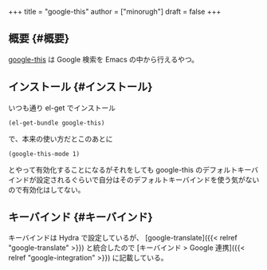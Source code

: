 +++
title = "google-this"
author = ["minorugh"]
draft = false
+++

## 概要 {#概要}

[google-this](https://github.com/Malabarba/emacs-google-this) は Google 検索を Emacs の中から行えるやつ。


## インストール {#インストール}

いつも通り el-get でインストール

```emacs-lisp
(el-get-bundle google-this)
```

で、本来の使い方だとこのあとに

```emacs-lisp
(google-this-mode 1)
```

とやって有効化することになるがそれをしても google-this のデフォルトキーバインドが設定されるぐらいで自分はそのデフォルトキーバインドを使う気がないので有効化はしてない。


## キーバインド {#キーバインド}

キーバインドは Hydra で設定しているが、
[google-translate]({{< relref "google-translate" >}}) と統合したので
[キーバインド &gt; Google 連携]({{< relref "google-integration" >}}) に記載している。
